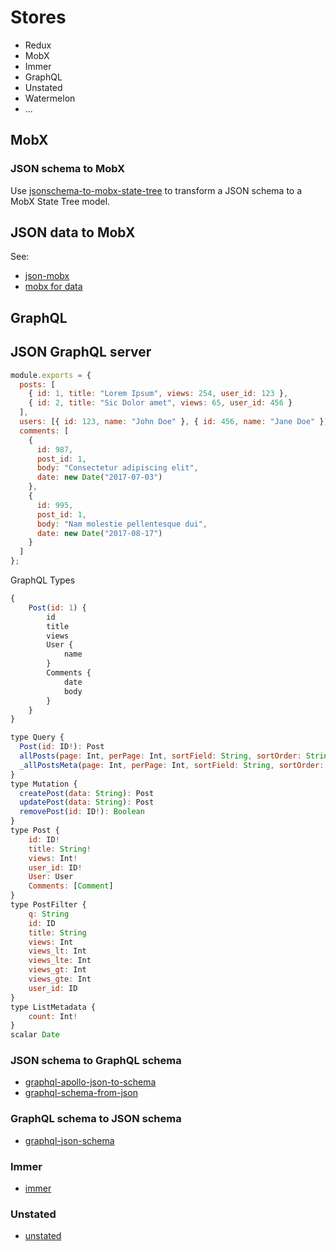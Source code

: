 # Stores

- Redux
- MobX
- Immer
- GraphQL
- Unstated
- Watermelon
- ...

## MobX

### JSON schema to MobX

Use [jsonschema-to-mobx-state-tree](https://www.npmjs.com/package/jsonschema-to-mobx-state-tree) to transform a JSON schema to a MobX State Tree model.

## JSON data to MobX

See:

- [json-mobx](https://github.com/danielearwicker/json-mobx)
- [mobx for data](https://danielearwicker.github.io/json_mobx_Like_React_but_for_Data_Part_2.html)

## GraphQL

## JSON GraphQL server

```js
module.exports = {
  posts: [
    { id: 1, title: "Lorem Ipsum", views: 254, user_id: 123 },
    { id: 2, title: "Sic Dolor amet", views: 65, user_id: 456 }
  ],
  users: [{ id: 123, name: "John Doe" }, { id: 456, name: "Jane Doe" }],
  comments: [
    {
      id: 987,
      post_id: 1,
      body: "Consectetur adipiscing elit",
      date: new Date("2017-07-03")
    },
    {
      id: 995,
      post_id: 1,
      body: "Nam molestie pellentesque dui",
      date: new Date("2017-08-17")
    }
  ]
};
```

GraphQL Types

```js
{
    Post(id: 1) {
        id
        title
        views
        User {
            name
        }
        Comments {
            date
            body
        }
    }
}
```

```js
type Query {
  Post(id: ID!): Post
  allPosts(page: Int, perPage: Int, sortField: String, sortOrder: String, filter: PostFilter): [Post]
  _allPostsMeta(page: Int, perPage: Int, sortField: String, sortOrder: String, filter: PostFilter): ListMetadata
}
type Mutation {
  createPost(data: String): Post
  updatePost(data: String): Post
  removePost(id: ID!): Boolean
}
type Post {
    id: ID!
    title: String!
    views: Int!
    user_id: ID!
    User: User
    Comments: [Comment]
}
type PostFilter {
    q: String
    id: ID
    title: String
    views: Int
    views_lt: Int
    views_lte: Int
    views_gt: Int
    views_gte: Int
    user_id: ID
}
type ListMetadata {
    count: Int!
}
scalar Date
```

### JSON schema to GraphQL schema

- [graphql-apollo-json-to-schema](https://www.npmjs.com/package/graphql-apollo-json-to-schema)
- [graphql-schema-from-json](https://github.com/marmelab/graphql-schema-from-json)

### GraphQL schema to JSON schema

- [graphql-json-schema](https://www.npmjs.com/package/graphql-json-schema)

### Immer

- [immer](https://github.com/mweststrate/immer)

### Unstated

- [unstated](https://github.com/jamiebuilds/unstated)

